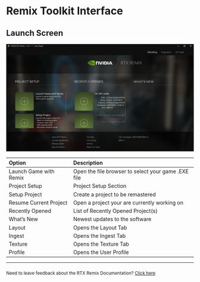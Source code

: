 # Remix Toolkit Interface

## Launch Screen

![Launch Screen](../data/images/remix-launcher-001.png)


| Option	| Description |
|:------|:------|
| Launch Game with Remix	| Open the file browser to select your game .EXE file |
| Project Setup	| Project Setup Section |
| Setup Project	| Create a project to be remastered |
| Resume Current Project	| Open a project your are currently working on |
| Recently Opened	| List of Recently Opened Project(s) |
| What’s New	| Newest updates to the software |
| Layout	| Opens the Layout Tab |
| Ingest	| Opens the Ingest Tab |
| Texture	| Opens the Texture Tab |
| Profile	| Opens the User Profile |


***
<sub> Need to leave feedback about the RTX Remix Documentation?  [Click here](https://github.com/NVIDIAGameWorks/rtx-remix/issues/new?assignees=nvdamien&labels=documentation%2Cfeedback%2Ctriage&projects=&template=documentation_feedback.yml&title=%5BDocumentation+feedback%5D%3A+) <sub>